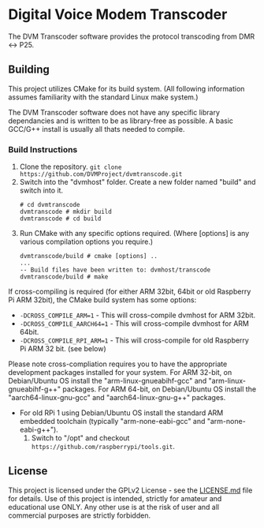 # Digital Voice Modem Transcoder

The DVM Transcoder software provides the protocol transcoding from DMR <-> P25.

## Building

This project utilizes CMake for its build system. (All following information assumes familiarity with the standard Linux make system.)

The DVM Transcoder software does not have any specific library dependancies and is written to be as library-free as possible. A basic GCC/G++ install is usually all thats needed to compile.

### Build Instructions
1. Clone the repository. ```git clone https://github.com/DVMProject/dvmtranscode.git```
2. Switch into the "dvmhost" folder. Create a new folder named "build" and switch into it. 
    ``` 
    # cd dvmtranscode
    dvmtranscode # mkdir build
    dvmtranscode # cd build
    ``` 
3. Run CMake with any specific options required. (Where [options] is any various compilation options you require.)
    ``` 
    dvmtranscode/build # cmake [options] ..
    ... 
    -- Build files have been written to: dvmhost/transcode
    dvmtranscode/build # make
    ``` 
If cross-compiling is required (for either ARM 32bit, 64bit or old Raspberry Pi ARM 32bit), the CMake build system has some options:
* ```-DCROSS_COMPILE_ARM=1``` - This will cross-compile dvmhost for ARM 32bit.
* ```-DCROSS_COMPILE_AARCH64=1``` - This will cross-compile dvmhost for ARM 64bit.
* ```-DCROSS_COMPILE_RPI_ARM=1``` - This will cross-compile for old Raspberry Pi ARM 32 bit. (see below)

Please note cross-compliation requires you to have the appropriate development packages installed for your system. For ARM 32-bit, on Debian/Ubuntu OS install the "arm-linux-gnueabihf-gcc" and "arm-linux-gnueabihf-g++" packages. For ARM 64-bit, on Debian/Ubuntu OS install the "aarch64-linux-gnu-gcc" and "aarch64-linux-gnu-g++" packages.

* For old RPi 1 using Debian/Ubuntu OS install the standard ARM embedded toolchain (typically "arm-none-eabi-gcc" and "arm-none-eabi-g++").
  1. Switch to "/opt" and checkout ```https://github.com/raspberrypi/tools.git```.

## License

This project is licensed under the GPLv2 License - see the [LICENSE.md](LICENSE.md) file for details. Use of this project is intended, strictly for amateur and educational use ONLY. Any other use is at the risk of user and all commercial purposes are strictly forbidden.

